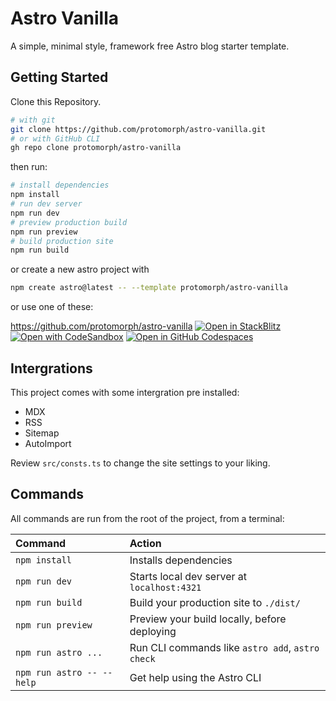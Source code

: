 # Astro Vanilla

A simple, minimal style, framework free Astro blog starter template.

## Getting Started

Clone this Repository.

```sh
# with git
git clone https://github.com/protomorph/astro-vanilla.git
# or with GitHub CLI
gh repo clone protomorph/astro-vanilla
```

then run:

```sh
# install dependencies
npm install
# run dev server
npm run dev
# preview production build
npm run preview
# build production site
npm run build
```

or create a new astro project with

```sh
npm create astro@latest -- --template protomorph/astro-vanilla
```

or use one of these:

https://github.com/protomorph/astro-vanilla
[![Open in StackBlitz](https://developer.stackblitz.com/img/open_in_stackblitz.svg)](https://stackblitz.com/github.com/protomorph/astro-vanilla)
[![Open with CodeSandbox](https://assets.codesandbox.io/github/button-edit-lime.svg)](https://codesandbox.io/p/sandbox/github.com/protomorph/astro-vanilla)
[![Open in GitHub Codespaces](https://github.com/codespaces/badge.svg)](https://codespaces.new/protomorph/astro-vanilla)

## Intergrations

This project comes with some intergration pre installed:

 - MDX
 - RSS
 - Sitemap
 - AutoImport

Review `src/consts.ts` to change the site settings to your liking.

## Commands

All commands are run from the root of the project, from a terminal:

| Command                   | Action                                           |
| :------------------------ | :----------------------------------------------- |
| `npm install`             | Installs dependencies                            |
| `npm run dev`             | Starts local dev server at `localhost:4321`      |
| `npm run build`           | Build your production site to `./dist/`          |
| `npm run preview`         | Preview your build locally, before deploying     |
| `npm run astro ...`       | Run CLI commands like `astro add`, `astro check` |
| `npm run astro -- --help` | Get help using the Astro CLI                     |
